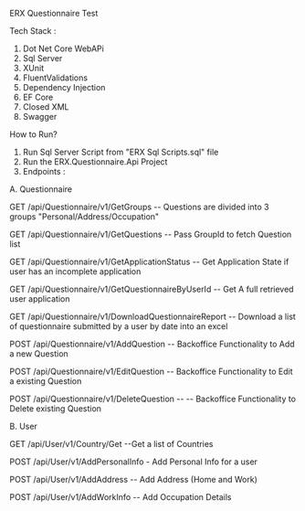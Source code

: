 ﻿ERX Questionnaire Test

Tech Stack :
1. Dot Net Core WebAPi
2. Sql Server
3. XUnit
4. FluentValidations
5. Dependency Injection
6. EF Core
7. Closed XML
8. Swagger

How to Run?

1. Run Sql Server Script from "ERX Sql Scripts.sql" file
2. Run the ERX.Questionnaire.Api Project
3. Endpoints :  

A. Questionnaire

GET
​/api​/Questionnaire​/v1​/GetGroups -- Questions are divided into 3 groups "Personal/Address/Occupation"

GET
​/api​/Questionnaire​/v1​/GetQuestions -- Pass GroupId to fetch Question list

GET
​/api​/Questionnaire​/v1​/GetApplicationStatus -- Get Application State if user has an incomplete application

GET
​/api​/Questionnaire​/v1​/GetQuestionnaireByUserId -- Get A full retrieved user application

GET
​/api​/Questionnaire​/v1​/DownloadQuestionnaireReport -- Download a list of questionnaire submitted by a user by date into an excel
 
POST
​/api​/Questionnaire​/v1​/AddQuestion -- Backoffice Functionality to Add a new Question

POST
​/api​/Questionnaire​/v1​/EditQuestion -- Backoffice Functionality to Edit a existing Question

POST
​/api​/Questionnaire​/v1​/DeleteQuestion -- -- Backoffice Functionality to Delete existing Question


B. User

GET
​/api​/User​/v1​/Country​/Get --Get a list of Countries

POST
​/api​/User​/v1​/AddPersonalInfo - Add Personal Info for a user

POST
​/api​/User​/v1​/AddAddress -- Add Address (Home and Work)

POST
​/api​/User​/v1​/AddWorkInfo -- Add Occupation Details